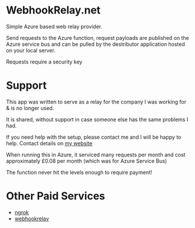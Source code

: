 # WebhookRelay.net

Simple Azure based web relay provider.

Send requests to the Azure function, request payloads are published on the Azure service bus and can be pulled by the destributor application hosted on your local server.

Requests require a security key

# Support

This app was written to serve as a relay for the company I was working for & is no longer used.

It is shared, without support in case someone else has the same problems I had.

If you need help with the setup, please contact me and I will be happy to help.  Contact details on [my website](https://blyth.me.uk)

When running this in Azure, it serviced many requests per month and cost approximately £0.08 per month (which was for Azure Service Bus)

The function never hit the levels enough to require payment!

# Other Paid Services

* [ngrok](https://ngrok.com/)
* [webhookrelay](https://webhookrelay.com/)